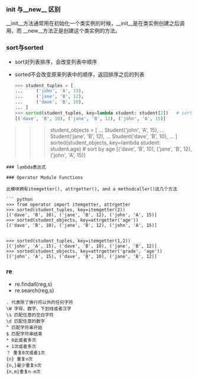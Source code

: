 ### __init__  与__new__ 区别

__init__方法通常用在初始化一个类实例的时候，__init__是在类实例创建之后调用，而 __new__方法正是创建这个类实例的方法。

### sort与sorted

- sort对列表排序，会改变列表中顺序
- sorted不会改变原来列表中的顺序，返回排序之后的列表
  
  ```python
  >>> student_tuples = [
  ...     ('john', 'A', 15),
  ...     ('jane', 'B', 12),
  ...     ('dave', 'B', 10),
  ... ]
  >>> sorted(student_tuples, key=lambda student: student[2])   # sort by age
  [('dave', 'B', 10), ('jane', 'B', 12), ('john', 'A', 15)]
  ```

> > > student_objects = [
> > > ...     Student('john', 'A', 15),
> > > ...     Student('jane', 'B', 12),
> > > ...     Student('dave', 'B', 10),
> > > ... ]
> > > sorted(student_objects, key=lambda student: student.age)   # sort by age
> > > [('dave', 'B', 10), ('jane', 'B', 12), ('john', 'A', 15)]

```
### lambda表达式

### Operator Module Functions

此模块拥有itemgetter(), attrgetter(), and a methodcaller()这几个方法

``` python
>>> from operator import itemgetter, attrgetter
>>> sorted(student_tuples, key=itemgetter(2))
[('dave', 'B', 10), ('jane', 'B', 12), ('john', 'A', 15)]
>>> sorted(student_objects, key=attrgetter('age'))
[('dave', 'B', 10), ('jane', 'B', 12), ('john', 'A', 15)]


>>> sorted(student_tuples, key=itemgetter(1,2))
[('john', 'A', 15), ('dave', 'B', 10), ('jane', 'B', 12)]
>>> sorted(student_objects, key=attrgetter('grade', 'age'))
[('john', 'A', 15), ('dave', 'B', 10), ('jane', 'B', 12)]
```

### re

- re.findall(reg,s)
- re.search(reg,s)

```
. 代表除了换行符以外的任何字符
\W 字母、数字、下划线或者汉字
\s 匹配任意的空白字符
\d 匹配任意的数字
^ 匹配字符串开始
$ 匹配字符串结束
* 0此或者多次
+ 1次或者多次
？ 重复0次或者1次
{n} 重复n次
{n,}最少重复n次
{n,m}重复n-m次
```
